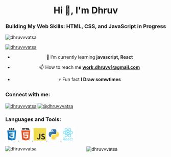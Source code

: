 <center>
<h1 align="center">Hi 👋, I'm Dhruv</h1>
<h3 align="center">Building My Web Skills: HTML, CSS, and JavaScript in Progress</h3>


<p align="left"> <img src="https://komarev.com/ghpvc/?username=dhruvvvatsa&label=Profile%20views&color=0e75b6&style=flat" alt="dhruvvvatsa" /> </p>

<p align="left"> <a href="https://twitter.com/dhruvvvatsa" target="blank"><img src="https://img.shields.io/twitter/follow/dhruvvvatsa?logo=twitter&style=for-the-badge" alt="dhruvvvatsa" /></a> </p>

- 🌱 I’m currently learning **javascript, React**

- 📫 How to reach me **work.dhruvv1@gmail.com**

- ⚡ Fun fact **I Draw somwtimes**

<h3 align="left">Connect with me:</h3>
<p align="left">
<a href="https://twitter.com/dhruvvvatsa" target="blank"><img align="center" src="https://raw.githubusercontent.com/rahuldkjain/github-profile-readme-generator/master/src/images/icons/Social/twitter.svg" alt="dhruvvvatsa" height="30" width="40" /></a>
<a href="https://instagram.com/@dhruvvvatsa" target="blank"><img align="center" src="https://raw.githubusercontent.com/rahuldkjain/github-profile-readme-generator/master/src/images/icons/Social/instagram.svg" alt="@dhruvvvatsa" height="30" width="40" /></a>
</p>

<h3 align="left">Languages and Tools:</h3>
<p align="left"> <a href="https://www.w3schools.com/css/" target="_blank" rel="noreferrer"> <img src="https://raw.githubusercontent.com/devicons/devicon/master/icons/css3/css3-original-wordmark.svg" alt="css3" width="40" height="40"/> </a> <a href="https://www.w3.org/html/" target="_blank" rel="noreferrer"> <img src="https://raw.githubusercontent.com/devicons/devicon/master/icons/html5/html5-original-wordmark.svg" alt="html5" width="40" height="40"/> </a> <a href="https://developer.mozilla.org/en-US/docs/Web/JavaScript" target="_blank" rel="noreferrer"> <img src="https://raw.githubusercontent.com/devicons/devicon/master/icons/javascript/javascript-original.svg" alt="javascript" width="40" height="40"/> </a> <a href="https://www.python.org" target="_blank" rel="noreferrer"> <img src="https://raw.githubusercontent.com/devicons/devicon/master/icons/python/python-original.svg" alt="python" width="40" height="40"/> </a> <a href="https://reactjs.org/" target="_blank" rel="noreferrer"> <img src="https://raw.githubusercontent.com/devicons/devicon/master/icons/react/react-original-wordmark.svg" alt="react" width="40" height="40"/> </a> </p>

<p><img align="left" src="https://github-readme-stats.vercel.app/api/top-langs?username=dhruvvvatsa&show_icons=true&locale=en&layout=compact" alt="dhruvvvatsa" /></p>

<p>&nbsp;<img align="center" src="https://github-readme-stats.vercel.app/api?username=dhruvvvatsa&show_icons=true&locale=en" alt="dhruvvvatsa" /></p></center>
